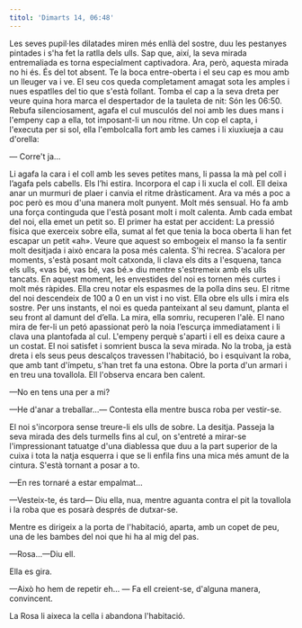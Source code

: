 ```yaml
---
titol: 'Dimarts 14, 06:48'
---
```

Les seves pupil·les dilatades miren més enllà del sostre, duu les pestanyes pintades i s'ha fet la ratlla dels ulls. Sap que, així, la seva mirada entremaliada es torna especialment captivadora. Ara, però, aquesta mirada no hi és. És del tot absent. Te la boca entre-oberta i el seu cap es mou amb un lleuger va i ve. El seu cos queda completament amagat sota les amples i nues espatlles del tio que s'està follant.
Tomba el cap a la seva dreta per veure quina hora marca el despertador de la tauleta de nit: Són les 06:50. Rebufa silenciosament, agafa el cul musculós del noi amb les dues mans i l'empeny cap a ella, tot imposant-li un nou ritme. Un cop el capta, i l'executa per si sol, ella l'embolcalla fort amb les cames i li xiuxiueja a cau d'orella:

— Corre't ja...

Li agafa la cara i el coll amb les seves petites mans, li passa la mà pel coll i l’agafa pels cabells. Els l’hi estira. Incorpora el cap i li xucla el coll. Ell deixa anar un murmuri de plaer i canvia el ritme dràsticament. Ara va més a poc a poc però es mou d'una manera molt punyent. Molt més sensual. Ho fa amb una força continguda que l'està posant molt i molt calenta. Amb cada embat del noi, ella emet un petit so. El primer ha estat per accident: La pressió física que exerceix sobre ella, sumat al fet que tenia la boca oberta li han fet escapar un petit «ah». Veure que aquest so    embogeix el manso la fa sentir molt desitjada i això encara la posa més calenta. S'hi recrea. S'acalora per moments, s'està posant molt catxonda, li clava els dits a l'esquena, tanca els ulls, «vas bé, vas bé, vas bé.» diu mentre s'estremeix amb els ulls tancats. En aquest moment, les envestides del noi es tornen més curtes i molt més ràpides. Ella creu notar els espasmes de la polla dins seu. El ritme del noi descendeix de 100 a 0 en un vist i no vist. Ella obre els ulls i mira els sostre.
Per uns instants, el noi es queda panteixant al seu damunt, planta el seu front al damunt del d’ella. La mira, ella somriu, recuperen l'alè.  El nano mira de fer-li un petó apassionat però la noia l’escurça immediatament i li clava una plantofada al cul. L'empeny perquè s'aparti i ell es deixa caure a un costat. El noi satisfet i somrient busca la seva mirada. No la troba, ja està dreta i els seus peus descalços travessen l'habitació, bo i esquivant la roba, que amb tant d'ímpetu, s'han tret fa una estona. Obre la porta d'un armari i en treu una tovallola. Ell l'observa encara ben calent.

—No en tens una per a mi?

—He d'anar a treballar...— Contesta ella mentre busca roba per vestir-se.

El noi s'incorpora sense treure-li els ulls de sobre. La desitja. Passeja la seva mirada des dels turmells fins al cul, on s'entreté a mirar-se l'impressionant tatuatge d'una diablessa que duu a la part superior de la cuixa i tota la natja esquerra i que se li enfila fins una mica més amunt de la cintura. S'està tornant a posar a to.

—En res tornaré a estar empalmat...

—Vesteix-te, és tard— Diu ella, nua, mentre aguanta contra el pit la tovallola i la roba que es posarà després de dutxar-se.

Mentre es dirigeix a la porta de l'habitació, aparta, amb un copet de peu, una de les bambes del noi que hi ha al mig del pas.

—Rosa...—Diu ell.

Ella es gira.

—Això ho hem de repetir eh... — Fa ell creient-se, d'alguna manera, convincent.

La Rosa li aixeca la cella i abandona l'habitació.
